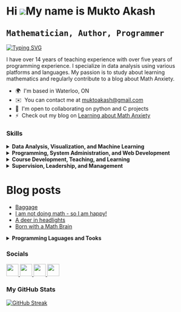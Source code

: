 Hi ![](https://user-images.githubusercontent.com/18350557/176309783-0785949b-9127-417c-8b55-ab5a4333674e.gif)My name is Mukto Akash
===================================================================================================================================
<kbd>Mathematician, Author, Programmer</kbd>
---------------------------------

[![Typing SVG](https://readme-typing-svg.demolab.com/?lines=🎇Inspire+Create+Innovate🎇;🎇Learn+Teach+Master🎇)](https://git.io/typing-svg)

I have over 14 years of teaching experience with over five years of programming experience. I specialize in data analysis using various platforms and languages. My passion is to study about learning mathematics and regularly contribute to a blog about Math Anxiety.
        
*   🌍  I'm based in Waterloo, ON
*   ✉️  You can contact me at [muktoakash@gmail.com](mailto:muktoakash@gmail.com)
*   🤝  I'm open to collaborating on python and C projects
*   ⚡  Check out my blog on <a href="https://anxiousatmath.blogspot.com">Learning about Math Anxiety</a>


### Skills 
<details>
  <summary>
    <b> Data Analysis, Visualization, and Machine Learning </b>
  </summary>
  <ul class="list-group">
            <li class="list-group-item">Clean and analyze data using
              Pandas, numpy, and Excel</li>
            <li class="list-group-item">Visualize data using
              matplotlib and seaborn</li>
            <li class="list-group-item">Train learning algorithms in
              scikit-learn</li>
            <li class="list-group-item">Create professional report with LaTeX.
          </ul>
</details>
<details>
  <summary>
    <b>Programming, System Administration, and Web Development</b>
  </summary>
  <ul class="list-group">
            <li class="list-group-item">
              Create and manage website frontend through
              HTML5, CSS3, Bootstrap, and JavaScript
            </li>
            <li class="list-group-item">
              Set up and maintain website backend through
              Django, MySQL, and Postgre SQL
            </li>
            <li class="list-group-item">
              Use Docker on linux servers for webhosting, app deployment, and email services
            </li>
            <li class="list-group-item">Implement Data Structures and Algorithms in C and develop games in C++</li>
          </ul>

</details>
<details>
  <summary>
    <b>Course Development, Teaching, and Learning</b>
  </summary>
  <ul class="list-group">
            <li class="list-group-item">Redevelop curriculum for Engineering math course</li>
            <li class="list-group-item">Co-author course notes for first year Algebra course</li>
            <li class="list-group-item">
              Prepare detailed lecture notes and teach University Math courses
            </li>
            <li class="list-group-item">
              Create engaging assessments aligned with course learning outcomes
            </li>
            <li class="list-group-item">
              Maintain regular office hours to facilitate student questions
            </li>
          </ul>
</details>
<details>
  <summary>
    <b>Supervision, Leadership, and Management</b>
  </summary>
  <ul class="list-group">
            <li class="list-group-item">Lead project for analyzing service data</li>
            <li class="list-group-item">
              Coordinate large multisection course with over 1300 students
            </li>
            <li class="list-group-item">
              Move to adopt new policies and practices as a member of the board
              of a large cooperative residence (WCRI)
            </li>
            <li class="list-group-item">Reform internal transfer process for the Faculty of Math</li>
            <li class="list-group-item">Train academic advisors on advising International students</li>
          </ul>
</details>

# Blog posts
<!-- BLOG-POST-LIST:START -->
- [Baggage](https://anxiousatmath.blogspot.com/2024/06/baggage.html)
- [I am not doing math - so I am happy!](https://anxiousatmath.blogspot.com/2024/04/i-am-not-doing-math-so-i-am-happy.html)
- [A deer in headlights](https://anxiousatmath.blogspot.com/2024/03/a-deer-in-headlights.html)
- [Born with a Math Brain](https://anxiousatmath.blogspot.com/2024/02/born-with-math-brain.html)
<!-- BLOG-POST-LIST:END -->

<details>
  <summary>
    <b> Programming Laguages and Tooks</b>
  </summary>
 <p align="left">
<a href="https://www.python.org/" target="_blank" rel="noreferrer"><img src="https://raw.githubusercontent.com/danielcranney/readme-generator/main/public/icons/skills/python-colored.svg" width="36" height="36" alt="Python" /></a><a href="https://docs.microsoft.com/en-us/cpp/?view=msvc-170" target="_blank" rel="noreferrer"><img src="https://raw.githubusercontent.com/danielcranney/readme-generator/main/public/icons/skills/c-colored.svg" width="36" height="36" alt="C" /></a><a href="https://git-scm.com/" target="_blank" rel="noreferrer"><img src="https://raw.githubusercontent.com/danielcranney/readme-generator/main/public/icons/skills/git-colored.svg" width="36" height="36" alt="Git" /></a><a href="https://www.oracle.com/java/" target="_blank" rel="noreferrer"><img src="https://raw.githubusercontent.com/danielcranney/readme-generator/main/public/icons/skills/java-colored.svg" width="36" height="36" alt="Java" /></a><a href="https://developer.mozilla.org/en-US/docs/Web/JavaScript" target="_blank" rel="noreferrer"><img src="https://raw.githubusercontent.com/danielcranney/readme-generator/main/public/icons/skills/javascript-colored.svg" width="36" height="36" alt="JavaScript" /></a><a href="https://docs.microsoft.com/en-us/cpp/?view=msvc-170" target="_blank" rel="noreferrer"><img src="https://raw.githubusercontent.com/danielcranney/readme-generator/main/public/icons/skills/cplusplus-colored.svg" width="36" height="36" alt="C++" /></a><a href="https://www.r-project.org/" target="_blank" rel="noreferrer"><img src="https://raw.githubusercontent.com/danielcranney/readme-generator/main/public/icons/skills/rlang-colored.svg" width="36" height="36" alt="rlang" /></a><a href="https://docs.microsoft.com/en-us/dotnet/csharp/" target="_blank" rel="noreferrer"><img src="https://raw.githubusercontent.com/danielcranney/readme-generator/main/public/icons/skills/csharp-colored.svg" width="36" height="36" alt="C#" /></a><a href="https://www.gnu.org/software/bash/" target="_blank" rel="noreferrer"><img src="https://raw.githubusercontent.com/danielcranney/readme-generator/main/public/icons/skills/gnubash.svg" width="36" height="36" alt="GNU Bash" /></a><a href="https://code.visualstudio.com/" target="_blank" rel="noreferrer"><img src="https://raw.githubusercontent.com/danielcranney/readme-generator/main/public/icons/skills/visualstudiocode.svg" width="36" height="36" alt="VS Code" /></a><a href="https://www.vim.org/" target="_blank" rel="noreferrer"><img src="https://raw.githubusercontent.com/danielcranney/readme-generator/main/public/icons/skills/vim.svg" width="36" height="36" alt="Vim" /></a><a href="https://developer.mozilla.org/en-US/docs/Glossary/HTML5" target="_blank" rel="noreferrer"><img src="https://raw.githubusercontent.com/danielcranney/readme-generator/main/public/icons/skills/html5-colored.svg" width="36" height="36" alt="HTML5" /></a><a href="https://www.w3.org/TR/CSS/#css" target="_blank" rel="noreferrer"><img src="https://raw.githubusercontent.com/danielcranney/readme-generator/main/public/icons/skills/css3-colored.svg" width="36" height="36" alt="CSS3" /></a><a href="https://getbootstrap.com/" target="_blank" rel="noreferrer"><img src="https://raw.githubusercontent.com/danielcranney/readme-generator/main/public/icons/skills/bootstrap-colored.svg" width="36" height="36" alt="Bootstrap" /></a><a href="https://fastapi.tiangolo.com/" target="_blank" rel="noreferrer"><img src="https://raw.githubusercontent.com/danielcranney/readme-generator/main/public/icons/skills/fastapi-colored.svg" width="36" height="36" alt="Fast API" /></a><a href="https://www.mysql.com/" target="_blank" rel="noreferrer"><img src="https://raw.githubusercontent.com/danielcranney/readme-generator/main/public/icons/skills/mysql-colored.svg" width="36" height="36" alt="MySQL" /></a><a href="https://www.postgresql.org/" target="_blank" rel="noreferrer"><img src="https://raw.githubusercontent.com/danielcranney/readme-generator/main/public/icons/skills/postgresql-colored.svg" width="36" height="36" alt="PostgreSQL" /></a><a href="https://flask.palletsprojects.com/en/2.0.x/" target="_blank" rel="noreferrer"><img src="https://raw.githubusercontent.com/danielcranney/readme-generator/main/public/icons/skills/flask-colored.svg" width="36" height="36" alt="Flask" /></a><a href="https://www.heroku.com/" target="_blank" rel="noreferrer"><img src="https://raw.githubusercontent.com/danielcranney/readme-generator/main/public/icons/skills/heroku-colored.svg" width="36" height="36" alt="Heroku" /></a><a href="https://www.djangoproject.com/" target="_blank" rel="noreferrer"><img src="https://raw.githubusercontent.com/danielcranney/readme-generator/main/public/icons/skills/django-colored.svg" width="36" height="36" alt="Django" /></a><a href="https://www.docker.com/" target="_blank" rel="noreferrer"><img src="https://raw.githubusercontent.com/danielcranney/readme-generator/main/public/icons/skills/docker-colored.svg" width="36" height="36" alt="Docker" /></a><a href="https://www.linux.org" target="_blank" rel="noreferrer"><img src="https://raw.githubusercontent.com/danielcranney/readme-generator/main/public/icons/skills/linux-colored.svg" width="36" height="36" alt="Linux" /></a>
</p>
</details>

### Socials
                  
                  
<p align="left">
  <a href="https://discord.com/users/muktoakash" target="_blank" rel="noreferrer">
  <picture>
  <source media="(prefers-color-scheme: dark)" srcset="https://raw.githubusercontent.com/danielcranney/readme-generator/main/public/icons/socials/discord-dark.svg" />
  <source media="(prefers-color-scheme: light)" srcset="https://raw.githubusercontent.com/danielcranney/readme-generator/main/public/icons/socials/discord.svg" />
  <img src="https://raw.githubusercontent.com/danielcranney/readme-generator/main/public/icons/socials/discord.svg" width="32" height="32" />
  </picture>
  </a>
    <a href="https://www.github.com/muktoakash" target="_blank" rel="noreferrer">
  <picture>
  <source media="(prefers-color-scheme: dark)" srcset="https://raw.githubusercontent.com/danielcranney/readme-generator/main/public/icons/socials/github-dark.svg" />
  <source media="(prefers-color-scheme: light)" srcset="https://raw.githubusercontent.com/danielcranney/readme-generator/main/public/icons/socials/github.svg" />
  <img src="https://raw.githubusercontent.com/danielcranney/readme-generator/main/public/icons/socials/github.svg" width="32" height="32" />
  </picture>
  </a>
    <a href="https://www.linkedin.com/in/muktoakash" target="_blank" rel="noreferrer">
  <picture>
  <source media="(prefers-color-scheme: dark)" srcset="https://raw.githubusercontent.com/danielcranney/readme-generator/main/public/icons/socials/linkedin-dark.svg" />
  <source media="(prefers-color-scheme: light)" srcset="https://raw.githubusercontent.com/danielcranney/readme-generator/main/public/icons/socials/linkedin.svg" />
  <img src="https://raw.githubusercontent.com/danielcranney/readme-generator/main/public/icons/socials/linkedin.svg" width="32" height="32" />
  </picture>
  </a>
    <a href="https://www.twitch.tv/muktoakash" target="_blank" rel="noreferrer">
  <picture>
  <source media="(prefers-color-scheme: dark)" srcset="https://raw.githubusercontent.com/danielcranney/readme-generator/main/public/icons/socials/twitch-dark.svg" />
  <source media="(prefers-color-scheme: light)" srcset="https://raw.githubusercontent.com/danielcranney/readme-generator/main/public/icons/socials/twitch.svg" />
  <img src="https://raw.githubusercontent.com/danielcranney/readme-generator/main/public/icons/socials/twitch.svg" width="32" height="32" />
  </picture>
  </a>
</p>

### <b>My GitHub Stats</b>
[![GitHub Streak](https://streak-stats.demolab.com/?user=muktoakash?theme=dark)](https://git.io/streak-stats)
